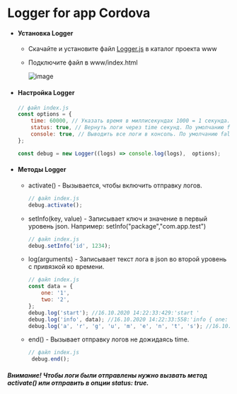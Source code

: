 # Logger for app Cordova
* #### Установка Logger

  * Скачайте и установите файл [Logger.js](https://github.com/kirill-samylin/logger-cordova-app/blob/master/js/Logger.js) в каталог проекта www
  * Подключите файл в www/index.html

    ![image](https://i.imgur.com/1GtFvng.jpeg)

* #### Настройка Logger
    ```js
    // файл index.js
    const options = {
        time: 60000, // Указать время в миллисекундах 1000 = 1 секунда. По умолчанию 30 секунд (30000);
        status: true, // Вернуть логи через time секунд. По умолчанию false;
        console: true, // Выводить все логи в консоль. По умолчанию false;
    };

    const debug = new Logger((logs) => console.log(logs),  options);
    ```
* #### Методы Logger
    * activate() - Вызывается, чтобы включить отправку логов.
    
        ```js
        // файл index.js
        debug.activate();
        ```

    * setInfo(key, value) - Записывает ключ и значение в первый уровень json. Например: setInfo("package","com.app.test")
    
        ```js
        // файл index.js
        debug.setInfo('id', 1234);
        ```

    * log(arguments) - Записывает текст лога в json во второй уровень с привязкой ко времени.
    
        ```js
        // файл index.js
        const data = {
            one: '1',
            two: '2',
        };
        debug.log('start'); //16.10.2020 14:22:33:429:'start '
        debug.log('info', data); //16.10.2020 14:22:33:558:'info { one: '1', two: '2' } '
        debug.log('a', 'r', 'g', 'u', 'm', 'e', 'n', 't', 's'); //16.10.2020 14:22:35:004:'a r g u m e n t s '
        ```
    * end() - Вызывает отправку логов не дожидаясь time.
    
        ```js
        // файл index.js
         debug.end();
        ```

##### Внимание! Чтобы логи были отправлены нужно вызвать метод activate() или отправить в опции status: true.